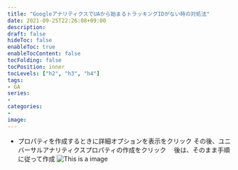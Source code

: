 ```yaml
---
title: "GoogleアナリティクスでUAから始まるトラッキングIDがない時の対処法"
date: 2021-09-25T22:26:08+09:00
description:
draft: false
hideToc: false
enableToc: true
enableTocContent: false
tocFolding: false
tocPosition: inner
tocLevels: ["h2", "h3", "h4"]
tags:
- GA
series:
-
categories:
-
image:
---
```

* プロパティを作成するときに詳細オプションを表示をクリック 
その後、ユニバーサルアナリティクスプロパティの作成をクリック　
後は、そのまま手順に従って作成
![This is a image](/images/UA.PNG)
